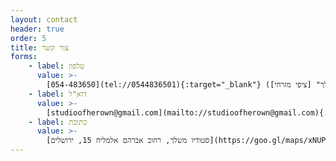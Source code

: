 ```yaml
---
layout: contact
header: true
order: 5
title: צור קשר
forms:
    - label: טלפון
      value: >-
        [054-483650](tel://0544836501){:target="_blank"} (מנהלת "סטודיו משלך" [ציפי מזרחי](about#tzipi))
    - label: דוא"ל
      value: >-
        [studioofherown@gmail.com](mailto://studioofherown@gmail.com){:target="_blank"}
    - label: כתובת
      value: >-
        [סטודיו משלך, רחוב אברהם אלמליח 15, ירושלים](https://goo.gl/maps/xNUPm2h69eE2){:target="_blank"}
---
```

